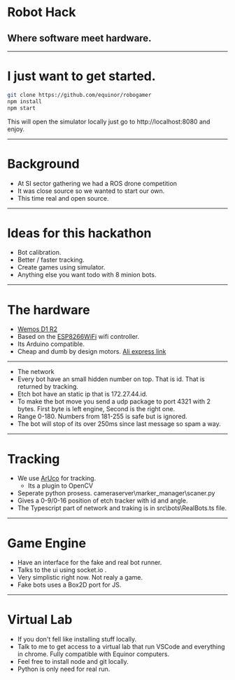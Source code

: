 # Robot Hack
## Where software meet hardware.

---
# I just want to get started.
```bash
git clone https://github.com/equinor/robogamer
npm install
npm start
```
This will open the simulator locally just go to http://localhost:8080 and enjoy.

---
# Background
* At SI sector gathering we had a ROS drone competition
* It was close source so we wanted to start our own.
* This time real and open source.
---
# Ideas for this hackathon
* Bot calibration.
* Better / faster tracking.
* Create games using simulator.
* Anything else you want todo with 8 minion bots.

---
# The hardware
* [Wemos D1 R2](https://wiki.wemos.cc/products:d1:d1)
* Based on the [ESP8266WiFi](https://arduino-esp8266.readthedocs.io/en/2.5.2/esp8266wifi/readme.html) wifi controller.
* Its Arduino compatible.
* Cheap and dumb by design motors. [Ali express link](https://www.aliexpress.com/item/32815895941.html) 

---
* The network
* Every bot have an small hidden number on top. That is id. That is returned by tracking.
* Etch bot have an static ip that is 172.27.44.id.
* To make the bot move you send a udp package to port 4321 with 2 bytes. First byte is left engine, Second is the right one.
* Range 0-180. Numbers from 181-255 is safe but is ignored.
* The bot will stop of its over 250ms since last message so spam a way.

---
# Tracking
* We use [ArUco](https://www.uco.es/investiga/grupos/ava/node/26) for tracking.
    * Its a plugin to OpenCV
* Seperate python prosess. cameraserver\marker_manager\scaner.py
* Gives a 0-9/0-16 position of etch tracker with id and angle.
* The Typescript part of network and traking is in src\bots\RealBots.ts file.

---
# Game Engine

* Have an interface for the fake and real bot runner.
* Talks to the ui using socket.io .
* Very simplistic right now. Not realy a game.
* Fake bots uses a Box2D port for JS.

---
# Virtual Lab
* If you don't fell like installing stuff locally.
* Talk to me to get access to a virtual lab that run VSCode and everything in chrome. Fully compatible with Equinor computers.
* Feel free to install node and git locally.
* Python is only need for real run.


